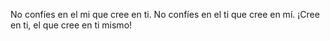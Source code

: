 No confíes en el mi que cree en ti. No confíes en el ti que cree en mí. ¡Cree en ti, el que cree en ti mismo!
